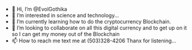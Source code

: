 - 👋 Hi, I’m @EvolGothika
- 👀 I’m interested in science and technology...
- 🌱 I’m currently learning how to do the cryptocurrency Blockchain.
- 💞️ I’m looking to collaborate on all this digital currency and to get up on it so I can get my money out of the Blockchain 
- 📫 How to reach me text me at (503)328-4206 
Thanx for listening...

<!---
EvolGothika/EvolGothika is a ✨ special ✨ repository because its `README.md` (this file) appears on your GitHub profile.
You can click the Preview link to take a look at your changes.
--->
